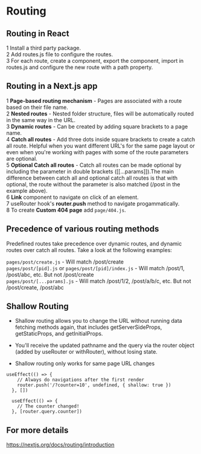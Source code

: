 # Routing

## Routing in React

1 Install a third party package.  
2 Add routes.js file to configure the routes.  
3 For each route, create a component, export the component, import in routes.js and configure the new route with a path property.

## Routing in a Next.js app

1 **Page-based routing mechanism** - Pages are associated with a route based on their file name.  
2 **Nested routes** - Nested folder structure, files will be automatically routed in the same way in the URL.  
3 **Dynamic routes** - Can be created by adding square brackets to a page name.  
4 **Catch all routes** - Add three dots inside square brackets to create a catch all route. Helpful when you want different URL's for the same page layout or even when you're working with pages with some of the route parameters are optional.  
5 **Optional Catch all routes** - Catch all routes can be made optional by including the parameter in double brackets ([[...params]]).The main difference between catch all and optional catch all routes is that with optional, the route without the parameter is also matched (/post in the example above).  
6 **Link** component to navigate on click of an element.  
7 useRouter hook's **router.push** method to navigate progammatically.  
8 To create **Custom 404 page** add `page/404.js`.

## Precedence of various routing methods

Predefined routes take precedence over dynamic routes, and dynamic routes over catch all routes. Take a look at the following examples:

`pages/post/create.js` - Will match /post/create  
`pages/post/[pid].js` or `pages/post/[pid]/index.js` - Will match /post/1, /post/abc, etc. But not /post/create  
`pages/post/[...params].js` - Will match /post/1/2, /post/a/b/c, etc. But not /post/create, /post/abc

## Shallow Routing

- Shallow routing allows you to change the URL without running data fetching methods again, that includes getServerSideProps, getStaticProps, and getInitialProps.

- You'll receive the updated pathname and the query via the router object (added by useRouter or withRouter), without losing state.

- Shallow routing only works for same page URL changes

```
useEffect(() => {
    // Always do navigations after the first render
    router.push('/?counter=10', undefined, { shallow: true })
  }, [])

  useEffect(() => {
    // The counter changed!
  }, [router.query.counter])
```

## For more details

https://nextjs.org/docs/routing/introduction
